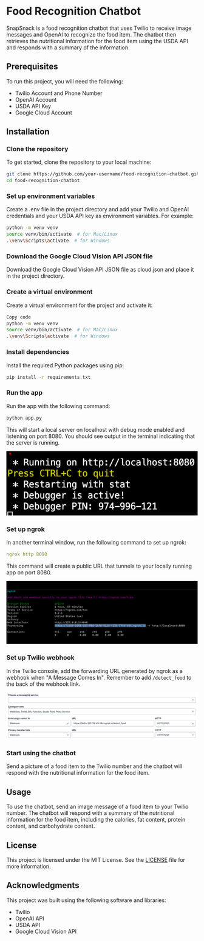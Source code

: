# Food Recognition Chatbot

SnapSnack is a food recognition chatbot that uses Twilio to receive image messages and OpenAI to recognize the food item. The chatbot then retrieves the nutritional information for the food item using the USDA API and responds with a summary of the information.

## Prerequisites

To run this project, you will need the following:

* Twilio Account and Phone Number
* OpenAI Account
* USDA API Key
* Google Cloud Account

## Installation

### Clone the repository
To get started, clone the repository to your local machine:

```bash
git clone https://github.com/your-username/food-recognition-chatbot.git
cd food-recognition-chatbot
```

### Set up environment variables
Create a .env file in the project directory and add your Twilio and OpenAI credentials and your USDA API key as environment variables. For example:


```bash
python -m venv venv
source venv/bin/activate  # for Mac/Linux
.\venv\Scripts\activate  # for Windows
```

### Download the Google Cloud Vision API JSON file
Download the Google Cloud Vision API JSON file as cloud.json and place it in the project directory.

### Create a virtual environment
Create a virtual environment for the project and activate it:

```bash
Copy code
python -m venv venv
source venv/bin/activate  # for Mac/Linux
.\venv\Scripts\activate  # for Windows
```

### Install dependencies
Install the required Python packages using pip:

```bash
pip install -r requirements.txt
```

### Run the app
Run the app with the following command:

```bash
python app.py
```

This will start a local server on localhost with debug mode enabled and listening on port 8080. You should see output in the terminal indicating that the server is running.

![Setting Up Local Server](/pictures/Setup_App_Image.png) 

### Set up ngrok
In another terminal window, run the following command to set up ngrok:

```yaml
ngrok http 8080
```

This command will create a public URL that tunnels to your locally running app on port 8080.

![Setting Up Ngrok](/pictures/ngrok.png)

### Set up Twilio webhook
In the Twilio console, add the forwarding URL generated by ngrok as a webhook when "A Message Comes In". Remember to add `/detect_food` to the back of the webhook link.

![Setting Up Twilio](/pictures/Twilio_Webhook_Setup_Image.png)

### Start using the chatbot
Send a picture of a food item to the Twilio number and the chatbot will respond with the nutritional information for the food item.

## Usage

To use the chatbot, send an image message of a food item to your Twilio number. The chatbot will respond with a summary of the nutritional information for the food item, including the calories, fat content, protein content, and carbohydrate content.

## License

This project is licensed under the MIT License. See the [LICENSE](LICENSE) file for more information.

## Acknowledgments

This project was built using the following software and libraries:

* Twilio
* OpenAI API
* USDA API
* Google Cloud Vision API